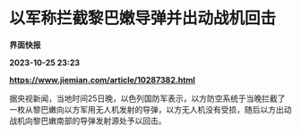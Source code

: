 # 以军称拦截黎巴嫩导弹并出动战机回击
**界面快报**

**2023-10-25 23:23**

**https://www.jiemian.com/article/10287382.html**

据央视新闻，当地时间25日晚，以色列国防军表示，以方防空系统于当晚拦截了一枚从黎巴嫩向以方军用无人机发射的导弹，以方无人机没有受损，随后以方出动战机向黎巴嫩南部的导弹发射源处予以回击。